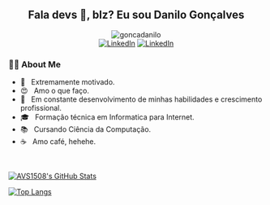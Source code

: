 <h2 align="center"> Fala devs 👋, blz? Eu sou Danilo Gonçalves</h2>

<p align="center"> 
 <img src="https://komarev.com/ghpvc/?username=goncadanilo" alt="goncadanilo" /> 
 <br>
 <a href="https://www.linkedin.com/in/goncadanilo/"><img alt="LinkedIn" src="https://img.shields.io/badge/LinkedIn-Danilo_Gonçalves-blue?logo=linkedin"></a>
 <a href="mailto:gonca.danilo@gmal.com"><img alt="LinkedIn" src="https://img.shields.io/badge/Gmail-gonca.danilo@gmail.com-red?logo=gmail"></a>
</p>

<h3> 👨‍💻 About Me </h3>

- :muscle: &nbsp; Extremamente motivado.
- 😍 &nbsp; Amo o que faço.
- 🚀 &nbsp; Em constante desenvolvimento de minhas habilidades e crescimento profissional.
- 🎓 &nbsp; Formação técnica em Informatica para Internet.
- 📚 &nbsp; Cursando Ciência da Computação.
- ☕ &nbsp; Amo café, hehehe. 

<br/>

[![AVS1508's GitHub Stats](https://github-readme-stats.vercel.app/api/?username=goncadanilo&show_icons=true&count_private=true&include_all_commits=true)](https://github.com/goncadanilo)

[![Top Langs](https://github-readme-stats.vercel.app/api/top-langs/?username=goncadanilo&layout=compact)](https://github.com/goncadanilo)
